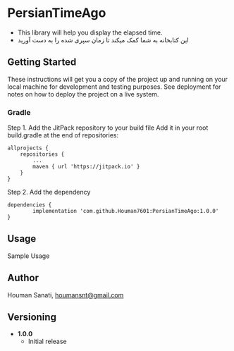 # PersianTimeAgo

* This library will help you display the elapsed time.
* این کتابخانه به شما کمک میکند تا زمان سپری شده را به دست آورید

## Getting Started

These instructions will get you a copy of the project up and running on your local machine for development and testing purposes. See deployment for notes on how to deploy the project on a live system.

### Gradle

Step 1. Add the JitPack repository to your build file
Add it in your root build.gradle at the end of repositories:

	allprojects {
		repositories {
			...
			maven { url 'https://jitpack.io' }
		}
	}
Step 2. Add the dependency

	dependencies {
	        implementation 'com.github.Houman7601:PersianTimeAgo:1.0.0'
	}
## Usage

Sample Usage

## Author

Houman Sanati, houmansnt@gmail.com

## Versioning

* **1.0.0**
    * Initial release
